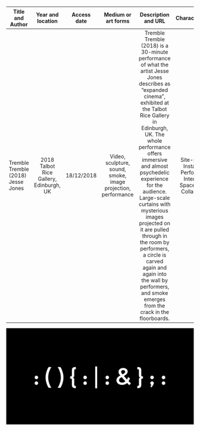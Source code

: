  Title and Author      | Year and location    | Access date |  Medium or art forms | Description and URL | Characteristic(s)
 -------- | :-----------:  | :-----------: | :-----------: | :-----------: | :-----------:
 Tremble Tremble (2018) Jesse Jones | 2018 Talbot Rice Gallery, Edinburgh, UK   | 18/12/2018   |  Video, sculpture, sound, smoke, image projection, performance | Tremble Tremble (2018) is a 30-minute performance of what the artist Jesse Jones describes as “expanded cinema”, exhibited at the Talbot Rice Gallery in Edinburgh, UK. The whole performance offers immersive and almost psychedelic experience for the audience. Large-scale curtains with mysterious images projected on it are pulled through in the room by performers, a circle is carved again and again into the wall by performers, and smoke emerges from the crack in the floorboards. | Site-specific, Installation, Performance, Interactive, Space, Digital, Collaborative



![image](https://github.com/lyxleo/post-digital/blob/master/10.jpg)
